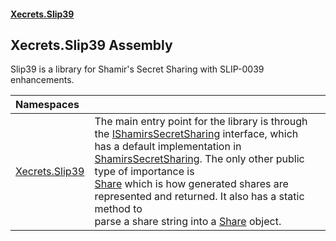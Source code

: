 #### [Xecrets.Slip39](index.md 'index')

## Xecrets.Slip39 Assembly

Slip39 is a library for Shamir's Secret Sharing with SLIP-0039 enhancements.

| Namespaces | |
| :--- | :--- |
| [Xecrets.Slip39](Xecrets.Slip39.md 'Xecrets.Slip39') | The main entry point for the library is through the [IShamirsSecretSharing](Xecrets.Slip39.md#Xecrets.Slip39.IShamirsSecretSharing 'Xecrets.Slip39.IShamirsSecretSharing') interface, which<br/>            has a default implementation in [ShamirsSecretSharing](Xecrets.Slip39.ShamirsSecretSharing.md 'Xecrets.Slip39.ShamirsSecretSharing'). The only other public type of importance is<br/>            [Share](Xecrets.Slip39.Share.md 'Xecrets.Slip39.Share') which is how generated shares are represented and returned. It also has a static method to<br/>            parse a share string into a [Share](Xecrets.Slip39.Share.md 'Xecrets.Slip39.Share') object. |
